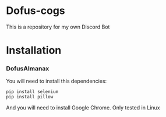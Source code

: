 # Dofus-cogs
This is a repository for my own Discord Bot

# Installation
### DofusAlmanax
You will need to install this dependencies:
```
pip install selenium
pip install pillow
```
And you will need to install Google Chrome.
Only tested in Linux
